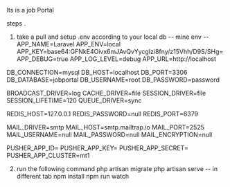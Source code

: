 Its is a job Portal 

steps .

1. take a pull and setup .env according to your local db
   -- mine env --
   APP_NAME=Laravel
APP_ENV=local
APP_KEY=base64:GFNkE4Oivx6mJAvQvYycgIzi8fny/z15Vhh/D9S/SHg=
APP_DEBUG=true
APP_LOG_LEVEL=debug
APP_URL=http://localhost

DB_CONNECTION=mysql
DB_HOST=localhost
DB_PORT=3306
DB_DATABASE=jobportal
DB_USERNAME=root
DB_PASSWORD=password

BROADCAST_DRIVER=log
CACHE_DRIVER=file
SESSION_DRIVER=file
SESSION_LIFETIME=120
QUEUE_DRIVER=sync

REDIS_HOST=127.0.0.1
REDIS_PASSWORD=null
REDIS_PORT=6379

MAIL_DRIVER=smtp
MAIL_HOST=smtp.mailtrap.io
MAIL_PORT=2525
MAIL_USERNAME=null
MAIL_PASSWORD=null
MAIL_ENCRYPTION=null

PUSHER_APP_ID=
PUSHER_APP_KEY=
PUSHER_APP_SECRET=
PUSHER_APP_CLUSTER=mt1



2. run the following command 
    php artisan migrate
    php artisan serve -- in different tab
    npm install
    npm run watch 


    
